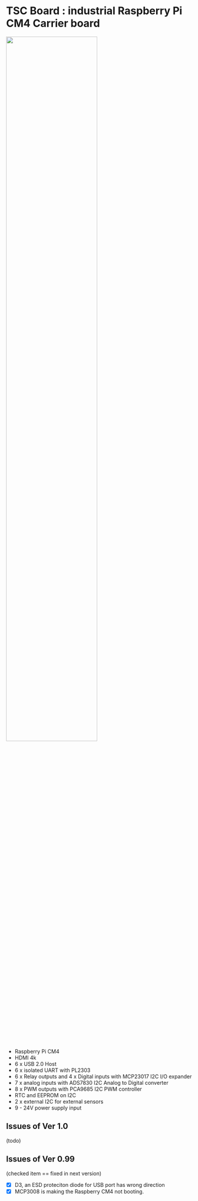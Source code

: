 # TSC Board : industrial Raspberry Pi CM4 Carrier board

<img src="https://github.com/dumtux/tsc-controller/blob/develop/doc/image/preview.png?raw=true" style="width: 70%;">

* Raspberry Pi CM4
* HDMI 4k
* 6 x USB 2.0 Host
* 6 x isolated UART with PL2303
* 6 x Relay outputs and 4 x Digital inputs with MCP23017 I2C I/O expander
* 7 x analog inputs with ADS7830 I2C Analog to Digital converter
* 8 x PWM outputs with PCA9685 I2C PWM controller
* RTC and EEPROM on I2C
* 2 x external I2C for external sensors
* 9 - 24V power supply input


## Issues of Ver 1.0

(todo)


## Issues of Ver 0.99

(checked item == fixed in next version)

* [x] D3, an ESD proteciton diode for USB port has wrong direction
* [x] MCP3008 is making the Raspberry CM4 not booting.
